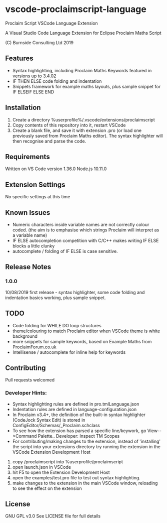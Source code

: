 # vscode-proclaimscript-language
Proclaim Script VSCode Language Extension

A Visual Studio Code Language Extension
for Eclipse Proclaim Maths Script

(C)  Burnside Consulting Ltd 2019

## Features

* Syntax highlighting, including Proclaim Maths Keywords featured in versions up to 3.4.02
* IF THEN ELSE code folding and indentation
* Snippets framework for example maths layouts, plus sample snippet for IF ELSEIF ELSE END


## Installation
1. Create a directory  %userprofile%/.vscode/extensions/proclaimscript
2. Copy contents of this repository into it, restart VSCode
3. Create a blank file, and save it with extension .pro (or load one previously saved from Proclaim Maths editor). The syntax highlighter will then recognise and parse the code.

## Requirements

Written on VS Code version 1.36.0 Node.js 10.11.0

## Extension Settings

No specific settings at this time

## Known Issues

* Numeric characters inside variable names are not correctly colour coded. (the aim is to emphasise which strings Proclaim will interpret as a variable name)
* IF ELSE autocompletion competition with C/C++ makes writing IF ELSE blocks a little clunky
* autocomplete / folding of IF ELSE is case sensitive.

## Release Notes

### 1.0.0 
10/08/2019 first release - syntax highlighter, some code folding and indentation basics working, plus sample snippet.

## TODO
* Code folding for WHILE DO loop structures
* theme/colouring to match Proclaim editor when VSCode theme is white background
* more snippets for sample keywords, based on Example Maths from ProclaimForum.co.uk
* Intellisense / autocomplete for inline help for keywords


## Contributing
Pull requests welcomed

### Developer Hints:
* Syntax highlighting rules are defined in pro.tmlLanguage.json
* Indentation rules are defined in language-configuration.json
* In Proclaim v3.4+, the definition of the built-in syntax highlighter (CodeJock Syntax Edit) is stored in ConfigEditor/Schemas/_Proclaim.schclass
* To see how the extension has parsed a specific line/keywork, go View-->Command Palette.. Developer: Inspect TM Scopes
* For contributing/making changes to the extension, instead of 'installing' the script into your extensions directory try running the extension in the VSCode Extension Development Host 
1. copy /proclaimscript into %userprofile/proclaimscript
2. open launch.json in VSCode
3. hit F5 to open the Extension Development Host
4. open the examples/test.pro file to test out syntax highlighting. 
5. make changes to the extension in the main VSCode window, reloading to see the effect on the extension

## License
GNU GPL v3.0 
See LICENSE file for full details
